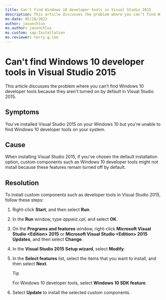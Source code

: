 ```yaml
---
title: Can't find Windows 10 developer tools in Visual Studio 2015
description: This article discusses the problem where you can’t find Windows 10 developer tools because they aren't turned on by default in Visual Studio 2015.
ms.date: 05/18/2022
author: jasonchlus
ms.author: jasonchlus
ms.custom: sap:Installation
ms.reviewer: terry.g.lee
---
```


# Can't find Windows 10 developer tools in Visual Studio 2015

This article discusses the problem where you can’t find Windows 10 developer tools because they aren't turned on by default in Visual Studio 2015.

## Symptoms

You've installed Visual Studio 2015 on your Windows 10 but you're unable to find Windows 10 developer tools on your system.

## Cause

When installing Visual Studio 2015, if you've chosen the default installation option, custom components such as Windows 10 developer tools might not install because these features remain turned off by default.

## Resolution

To install custom components such as developer tools in Visual Studio 2015, follow these steps:

1. Right-click **Start**, and then select **Run**.

1. In the **Run** window, type *appwiz.cpl*, and select **OK**.

1. On the **Programs and features** window, right-click **Microsoft Visual Studio \<Edition\> 2015** or **Microsoft Visual Studio \<Edition\> 2015 Updates**, and then select **Change**.

1. In the **Visual Studio 2015 Setup wizard**, select **Modify**.

1. In the **Select features** list, select the items that you want to install, and then select **Next**.

    > [!TIP]
    > For Windows 10 developer tools, select **Windows 10 SDK feature**.

1. Select **Update** to install the selected custom components.
